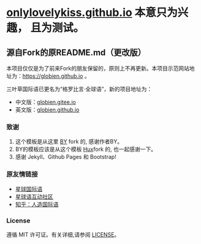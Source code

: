 # [onlylovelykiss.github.io](https://onlylovelykiss.github.io) 本意只为兴趣， 且为测试。


## 源自Fork的原README.md（更改版）



本项目仅仅是为了前来Fork的朋友保留的，原则上不再更新。本项目示范网站地址为：https://globien.github.io 。

三叶草国际语已更名为“格罗比言·全球语”，新的项目地址为：

* 中文版：[globien.gitee.io](https://globien.gitee.io)
* 英文版：[globien.github.io](https://globien.github.io)

### 致谢

1. 这个模板是从这里 [BY](https://github.com/qiubaiying/qiubaiying.github.io) fork 的, 感谢作者BY。 
2. BY的模板应该是从这个模板 [Hux](https://github.com/Huxpro/huxpro.github.io)fork 的, 也一起感谢一下。
3. 感谢 Jekyll、Github Pages 和 Bootstrap!

### 原友情链接

*  [星球国际语](https://globien.gitee.io)
*  [星球语互动社区](https://tieba.baidu.com/f?kw=%E6%A0%BC%E7%BD%97%E6%AF%94%E8%A8%80&fr=home)
*  [知乎：人造国际语](https://zhuanlan.zhihu.com/Artificial-International-Language)

### License

遵循 MIT 许可证。有关详细,请参阅 [LICENSE](https://github.com/onlylovelykiss/onlylovelykiss.github.io/blob/master/LICENSE)。
